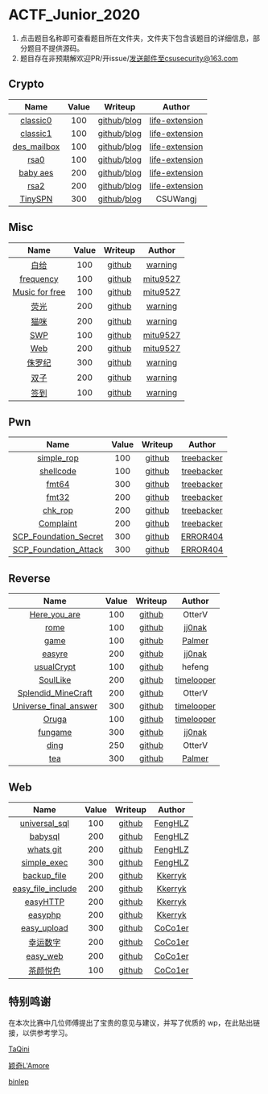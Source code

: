 # ACTF_Junior_2020

1. 点击题目名称即可查看题目所在文件夹，文件夹下包含该题目的详细信息，部分题目不提供源码。
2. 题目存在非预期解欢迎PR/开issue/发送邮件至csusecurity@163.com



## Crypto

| Name                                                         | Value | Writeup                                                      | Author                                              |
| :-: | :-: | :-: | :-: |
| [classic0](https://github.com/CSUAuroraLab/ACTF_Junior_2020//tree/master/Crypto/简单题/crypto-classic0/) | 100   | [github](https://github.com/CSUAuroraLab/ACTF_Junior_2020//tree/master/Crypto/简单题/crypto-classic0/sol.md)/[blog](https://life-extension.github.io/2020/02/16/ACTF新人赛密码学部分wp/) | [life-extension](https://life-extension.github.io/) |
| [classic1](https://github.com/CSUAuroraLab/ACTF_Junior_2020//tree/master/Crypto/简单题/crypto-classic1/) | 100   | [github](https://github.com/CSUAuroraLab/ACTF_Junior_2020//tree/master/Crypto/简单题/crypto-classic0/sol.md)/[blog](https://life-extension.github.io/2020/02/16/ACTF新人赛密码学部分wp/) | [life-extension](https://life-extension.github.io/) |
| [des_mailbox](https://github.com/CSUAuroraLab/ACTF_Junior_2020//tree/master/Crypto/简单题/crypto-des/) | 100   | [github](https://github.com/CSUAuroraLab/ACTF_Junior_2020//tree/master/Crypto/简单题/crypto-des/sol.md)/[blog](https://life-extension.github.io/2020/02/16/ACTF新人赛密码学部分wp/) | [life-extension](https://life-extension.github.io/) |
| [rsa0](https://github.com/CSUAuroraLab/ACTF_Junior_2020//tree/master/Crypto/简单题/crypto-rsa0/) | 100   | [github](https://github.com/CSUAuroraLab/ACTF_Junior_2020//tree/master/Crypto/简单题/crypto-rsa0/sol.md)/[blog](https://life-extension.github.io/2020/02/16/ACTF新人赛密码学部分wp/) | [life-extension](https://life-extension.github.io/) |
| [baby aes](https://github.com/CSUAuroraLab/ACTF_Junior_2020//tree/master/Crypto/中等题/crypto-aes/) | 200   | [github](https://github.com/CSUAuroraLab/ACTF_Junior_2020//tree/master/Crypto/中等题/crypto-aes/sol.md)/[blog](https://life-extension.github.io/2020/02/16/ACTF%E6%96%B0%E4%BA%BA%E8%B5%9B%E5%AF%86%E7%A0%81%E5%AD%A6%E9%83%A8%E5%88%86wp/) | [life-extension](https://life-extension.github.io/) |
| [rsa2](https://github.com/CSUAuroraLab/ACTF_Junior_2020//tree/master/Crypto/中等题/crypto-rsa3/) | 200   | [github](https://github.com/CSUAuroraLab/ACTF_Junior_2020//tree/master/Crypto/中等题/crypto-rsa3/sol.md)/[blog](https://life-extension.github.io/2020/02/16/ACTF新人赛密码学部分wp/) | [life-extension](https://life-extension.github.io/) |
| [TinySPN](https://github.com/CSUAuroraLab/ACTF_Junior_2020//tree/master/Crypto/难题/crypto-TinySPN/) | 300   | [github](https://github.com/CSUAuroraLab/ACTF_Junior_2020//tree/master/Crypto/难题/crypto-TinySPN/README.md)/[blog](https://life-extension.github.io/2020/02/16/ACTF新人赛密码学部分wp/) | CSUWangj                                            |



## Misc

| Name                                                         | Value | Writeup                                                      | Author                                       |
| :-: | :-: | :-: | :-: |
| [白给](https://github.com/CSUAuroraLab/ACTF_Junior_2020/tree/master/Misc/base64隐写) | 100   | [github](https://github.com/CSUAuroraLab/ACTF_Junior_2020/tree/master/Misc/base64隐写/solution/solution.docx) | [warning](https://blog.csdn.net/destiny1507) |
| [frequency](https://github.com/CSUAuroraLab/ACTF_Junior_2020/tree/master/Misc/frequency/) | 100   | [github](https://github.com/CSUAuroraLab/ACTF_Junior_2020/tree/master/Misc/frequency/solution/wp.md) | [mitu9527](https://github.com/mitu9527)      |
| [Music for free](https://github.com/CSUAuroraLab/ACTF_Junior_2020/tree/master/Misc/music) | 100   | [github](https://github.com/CSUAuroraLab/ACTF_Junior_2020/tree/master/Misc/music/solution/wp.md) | [mitu9527](https://github.com/mitu9527)      |
| [荧光](https://github.com/CSUAuroraLab/ACTF_Junior_2020/tree/master/Misc/NTFS数据流) | 200   | [github](https://github.com/CSUAuroraLab/ACTF_Junior_2020/tree/master/Misc/NTFS数据流/solution/solution.docx) | [warning](https://blog.csdn.net/destiny1507) |
| [猫咪](https://github.com/CSUAuroraLab/ACTF_Junior_2020/tree/master/Misc/outguess) | 200   | [github](https://github.com/CSUAuroraLab/ACTF_Junior_2020/tree/master/Misc/outguess/solution/solution.docx) | [warning](https://blog.csdn.net/destiny1507) |
| [SWP](https://github.com/CSUAuroraLab/ACTF_Junior_2020/tree/master/Misc/swp) | 100   | [github](https://github.com/CSUAuroraLab/ACTF_Junior_2020/tree/master/Misc/swp/solution/wp.md) | [mitu9527](https://github.com/mitu9527)      |
| [Web](https://github.com/CSUAuroraLab/ACTF_Junior_2020/tree/master/Misc/web) | 200   | [github](https://github.com/CSUAuroraLab/ACTF_Junior_2020/tree/master/Misc/web/solution/wp.md) | [mitu9527](https://github.com/mitu9527)      |
| [侏罗纪](https://github.com/CSUAuroraLab/ACTF_Junior_2020/tree/master/Misc/剑龙) | 300   | [github](https://github.com/CSUAuroraLab/ACTF_Junior_2020/tree/master/Misc/剑龙/solution/solution.docx) | [warning](https://blog.csdn.net/destiny1507) |
| [双子](https://github.com/CSUAuroraLab/ACTF_Junior_2020/tree/master/Misc/明文攻击) | 200   | [github](https://github.com/CSUAuroraLab/ACTF_Junior_2020/tree/master/Misc/明文攻击/solution/solution.docx) | [warning](https://blog.csdn.net/destiny1507) |
| [签到](https://github.com/CSUAuroraLab/ACTF_Junior_2020/tree/master/Misc/签到) | 100   | [github](https://github.com/CSUAuroraLab/ACTF_Junior_2020/tree/master/Misc/签到/solution/solution.md) | [warning](https://blog.csdn.net/destiny1507) |



## Pwn

|                             Name                             | Value |                           Writeup                            |                   Author                    |
| :-: | :-: | :-: | :-: |
| [simple_rop](https://github.com/CSUAuroraLab/ACTF_Junior_2020/tree/master/Pwn/simple_rop) |  100  | [github](https://github.com/CSUAuroraLab/ACTF_Junior_2020/blob/master/Pwn/2020ACTF%20%20%20PWN-WP.md) | [treebacker](https://treebacker.github.io/) |
| [shellcode](https://github.com/CSUAuroraLab/ACTF_Junior_2020/tree/master/Pwn/shellcode) |  100  | [github](https://github.com/CSUAuroraLab/ACTF_Junior_2020/blob/master/Pwn/2020ACTF%20%20%20PWN-WP.md) | [treebacker](https://treebacker.github.io/) |
| [fmt64](https://github.com/CSUAuroraLab/ACTF_Junior_2020/tree/master/Pwn/fmt_hard) |  300  | [github](https://github.com/CSUAuroraLab/ACTF_Junior_2020/blob/master/Pwn/2020ACTF%20%20%20PWN-WP.md) | [treebacker](https://treebacker.github.io/) |
| [fmt32](https://github.com/CSUAuroraLab/ACTF_Junior_2020/tree/master/Pwn/fmt_easy) |  200  | [github](https://github.com/CSUAuroraLab/ACTF_Junior_2020/blob/master/Pwn/2020ACTF%20%20%20PWN-WP.md) | [treebacker](https://treebacker.github.io/) |
| [chk_rop](https://github.com/CSUAuroraLab/ACTF_Junior_2020/tree/master/Pwn/Check_rop) |  200  | [github](https://github.com/CSUAuroraLab/ACTF_Junior_2020/blob/master/Pwn/2020ACTF%20%20%20PWN-WP.md) | [treebacker](https://treebacker.github.io/) |
| [Complaint](https://github.com/CSUAuroraLab/ACTF_Junior_2020/tree/master/Pwn/Complaint) |  200  | [github](https://github.com/CSUAuroraLab/ACTF_Junior_2020/blob/master/Pwn/2020ACTF%20%20%20PWN-WP.md) | [treebacker](https://treebacker.github.io/) |
|                    [SCP_Foundation_Secret](https://github.com/CSUAuroraLab/ACTF_Junior_2020/tree/master/Pwn/SCP_Foundation_Secret)                    |  300  | [github](https://github.com/CSUAuroraLab/ACTF_Junior_2020/blob/master/Pwn/2020ACTF%20%20%20PWN-WP.md) |                  [ERROR404](https://www.lhyerror404.cn/)                  |
|                    [SCP_Foundation_Attack](https://github.com/CSUAuroraLab/ACTF_Junior_2020/tree/master/Pwn/SCP_Foundation_Attack)                    |  300  | [github](https://github.com/CSUAuroraLab/ACTF_Junior_2020/blob/master/Pwn/2020ACTF%20%20%20PWN-WP.md) |                  [ERROR404](https://www.lhyerror404.cn/)                  |



## Reverse

|                             Name                             | Value |                           Writeup                            |               Author                |
| :-: | :-: | :-: | :-: |
| [Here_you_are](https://github.com/CSUAuroraLab/ACTF_Junior_2020/tree/master/Reverse/Here_you_are) |  100  | [github](https://github.com/CSUAuroraLab/ACTF_Junior_2020/tree/master/Reverse/Here_you_are/solution/SOLUTION.md) |               OtterV                |
| [rome](https://github.com/CSUAuroraLab/ACTF_Junior_2020/tree/master/Reverse/rome) |  100  | [github](https://github.com/CSUAuroraLab/ACTF_Junior_2020/tree/master/Reverse/rome/solution/solution.md) | [jj0nak](https://jj0nak.github.io/) |
|                             [game](https://github.com/Palmer0801/CTF_challenges_myself/blob/master/CTF_Reverse/ACTF_Junior_2020/game)                             |  100  | [github](https://github.com/Palmer0801/CTF_challenges_myself/blob/master/CTF_Reverse/ACTF_Junior_2020/game/solution/game_wp.md) |               [Palmer](https://palmer0801.github.io/)               |
| [easyre](https://github.com/CSUAuroraLab/ACTF_Junior_2020/tree/master/Reverse/easyre) |  200  | [github](https://github.com/CSUAuroraLab/ACTF_Junior_2020/tree/master/Reverse/easyre/solution/solution.md) | [jj0nak](https://jj0nak.github.io/) |
|                          [usualCrypt](https://github.com/CSUAuroraLab/ACTF_Junior_2020/tree/master/Reverse/usualCrypt)                          |  100  | [github](https://github.com/CSUAuroraLab/ACTF_Junior_2020/tree/master/Reverse/usualCrypt/solution/SOLUTION.md) |               hefeng                |
| [SoulLike](https://github.com/CSUAuroraLab/ACTF_Junior_2020/tree/master/Reverse/SoulLike) |  200  | [github](https://github.com/CSUAuroraLab/ACTF_Junior_2020/tree/master/Reverse/SoulLike/solution/solve.md) |  [timelooper](http://49.234.62.86)  |
| [Splendid_MineCraft](https://github.com/CSUAuroraLab/ACTF_Junior_2020/tree/master/Reverse/Splendid_MineCraft) |  200  | [github](https://github.com/CSUAuroraLab/ACTF_Junior_2020/tree/master/Reverse/Splendid_MineCraft/solution/SOLUTION.md) |               OtterV                |
| [Universe_final_answer](https://github.com/CSUAuroraLab/ACTF_Junior_2020/tree/master/Reverse/Universe_final_answer) |  300  | [github](https://github.com/CSUAuroraLab/ACTF_Junior_2020/tree/master/Reverse/Universe_final_answer/solution/solution.md) |  [timelooper](http://49.234.62.86)  |
| [Oruga](https://github.com/CSUAuroraLab/ACTF_Junior_2020/tree/master/Reverse/Oruga) |  100  | [github](https://github.com/CSUAuroraLab/ACTF_Junior_2020/tree/master/Reverse/Oruga/solution/solve.md) |  [timelooper](http://49.234.62.86)  |
| [fungame](https://github.com/CSUAuroraLab/ACTF_Junior_2020/tree/master/Reverse/fungame) |  300  | [github](https://github.com/CSUAuroraLab/ACTF_Junior_2020/tree/master/Reverse/fungame/solution/solution.md) | [jj0nak](https://jj0nak.github.io/) |
| [ding](https://github.com/CSUAuroraLab/ACTF_Junior_2020/tree/master/Reverse/Ding!) |  250  | [github](https://github.com/CSUAuroraLab/ACTF_Junior_2020/tree/master/Reverse/Ding!/solution/SOLUTION.md) |               OtterV                |
|                             [tea](https://github.com/Palmer0801/CTF_challenges_myself/blob/master/CTF_Reverse/ACTF_Junior_2020/tea)                             |  300  | [github](https://github.com/Palmer0801/CTF_challenges_myself/blob/master/CTF_Reverse/ACTF_Junior_2020/tea/solution/tea_wp.md) |               [Palmer](https://palmer0801.github.io/)               |



## Web

| Name                                                         | Value | Writeup                                                      | Author                                 |
| :-: | :-: | :-: | :-: |
| [universal_sql](https://github.com/CSUAuroraLab/ACTF_Junior_2020/tree/master/Web/万能密码) | 100   | [github](https://github.com/CSUAuroraLab/ACTF_Junior_2020/tree/master/Web/万能密码/solution/exp.txt) | [FengHLZ](https://www.fenghlz.xyz/)    |
| [babysql](https://github.com/CSUAuroraLab/ACTF_Junior_2020/tree/master/Web/babysql) | 200   | [github](https://github.com/CSUAuroraLab/ACTF_Junior_2020/tree/master/Web/babysql/solution/exp.txt) | [FengHLZ](https://www.fenghlz.xyz/)    |
| [whats git](https://github.com/CSUAuroraLab/ACTF_Junior_2020/tree/master/Web/git泄露) | 200   | [github](https://github.com/CSUAuroraLab/ACTF_Junior_2020/tree/master/Web/git泄露/solution/exp.txt) | [FengHLZ](https://www.fenghlz.xyz/)    |
| [simple_exec](https://github.com/CSUAuroraLab/ACTF_Junior_2020/tree/master/Web/命令执行) | 300   | [github](https://github.com/CSUAuroraLab/ACTF_Junior_2020/tree/master/Web/命令执行/solution/exp.txt) | [FengHLZ](https://www.fenghlz.xyz/)    |
| [backup_file](https://github.com/CSUAuroraLab/ACTF_Junior_2020/tree/master/Web/backup_file) | 200   | [github](https://github.com/CSUAuroraLab/ACTF_Junior_2020/tree/master/Web/backup_file/solution/wp.md) | [Kkerryk](https://kerryhhh.github.io/) |
| [easy_file_include](https://github.com/CSUAuroraLab/ACTF_Junior_2020/tree/master/Web/easy_file_include) | 200   | [github](https://github.com/CSUAuroraLab/ACTF_Junior_2020/tree/master/Web//easy_file_include/solution/wp.md) | [Kkerryk](https://kerryhhh.github.io/) |
| [easyHTTP](https://github.com/CSUAuroraLab/ACTF_Junior_2020/tree/master/Web/) | 200   | [github](https://github.com/CSUAuroraLab/ACTF_Junior_2020/tree/master/Web/easyHTTP/solution/wp.md) | [Kkerryk](https://kerryhhh.github.io/) |
| [easyphp](https://github.com/CSUAuroraLab/ACTF_Junior_2020/tree/master/Web/easyphp) | 200   | [github](https://github.com/CSUAuroraLab/ACTF_Junior_2020/tree/master/Web/easyphp/solution/wp.md) | [Kkerryk](https://kerryhhh.github.io/) |
| [easy_upload](https://github.com/CSUAuroraLab/ACTF_Junior_2020/tree/master/Web/easy_upload) | 300   | [github](https://github.com/CSUAuroraLab/ACTF_Junior_2020/tree/master/Web/easy_upload/solution/wp.md) | [CoCo1er](https://coco1er.github.io/)  |
| [幸运数字](https://github.com/CSUAuroraLab/ACTF_Junior_2020/tree/master/Web/幸运数字) | 200   | [github](https://github.com/CSUAuroraLab/ACTF_Junior_2020/tree/master/Web/幸运数字/solution/wp.md) | [CoCo1er](https://coco1er.github.io/)  |
| [easy_web](https://github.com/CSUAuroraLab/ACTF_Junior_2020/tree/master/Web/easy_web) | 200   | [github](https://github.com/CSUAuroraLab/ACTF_Junior_2020/tree/master/Web/easy_web/solution/wp.md) | [CoCo1er](https://coco1er.github.io/)  |
| [茶颜悦色](https://github.com/CSUAuroraLab/ACTF_Junior_2020/tree/master/Web/茶颜悦色) | 100   | [github](https://github.com/CSUAuroraLab/ACTF_Junior_2020/tree/master/Web/茶颜悦色/solution/wp.md) | [CoCo1er](https://coco1er.github.io/)  |



## 特别鸣谢

在本次比赛中几位师傅提出了宝贵的意见与建议，并写了优质的 wp，在此贴出链接，以供参考学习。

[TaQini](http://47.100.63.152/2020/02/13/ACTF2020-writeup/)

[颖奇L'Amore](https://www.gem-love.com/websecurity/1052.html)

[binlep](https://binlep.github.io/2020/02/15/%E3%80%90WriteUp%E3%80%91ACTF%202020%20%E9%A2%98%E8%A7%A3/)

